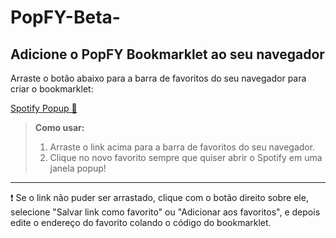 # PopFY-Beta-
## Adicione o PopFY Bookmarklet ao seu navegador

Arraste o botão abaixo para a barra de favoritos do seu navegador para criar o bookmarklet:

[Spotify Popup 🎵](javascript:(function(){window.open('https://open.spotify.com','SpotifyPopup','width=400,height=600,top=100,left=100');})())

> **Como usar:**  
> 1. Arraste o link acima para a barra de favoritos do seu navegador.  
> 2. Clique no novo favorito sempre que quiser abrir o Spotify em uma janela popup!

---

❗ Se o link não puder ser arrastado, clique com o botão direito sobre ele, selecione "Salvar link como favorito" ou "Adicionar aos favoritos", e depois edite o endereço do favorito colando o código do bookmarklet.
